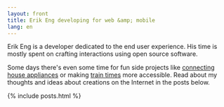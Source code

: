 ```yaml
---
layout: front
title: Erik Eng developing for web &amp; mobile
lang: en
---
```


Erik Eng is a developer dedicated to the end user experience. His time is mostly spent on crafting interactions using open source software.

Some days there's even some time for fun side projects like <a href="https://www.npmjs.com/package/homebridge-verisure" title="homebridge-verisure">connecting house appliances</a> or making <a href="http://tagtider.net/">train times</a> more accessible. Read about my thoughts and ideas about creations on the Internet in the posts below.

{% include posts.html %}
